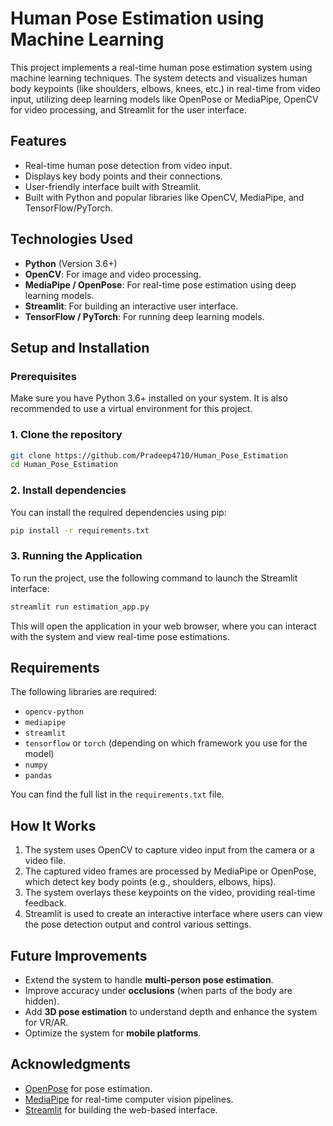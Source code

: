 # Human Pose Estimation using Machine Learning

This project implements a real-time human pose estimation system using machine learning techniques. The system detects and visualizes human body keypoints (like shoulders, elbows, knees, etc.) in real-time from video input, utilizing deep learning models like OpenPose or MediaPipe, OpenCV for video processing, and Streamlit for the user interface.

## Features
- Real-time human pose detection from video input.
- Displays key body points and their connections.
- User-friendly interface built with Streamlit.
- Built with Python and popular libraries like OpenCV, MediaPipe, and TensorFlow/PyTorch.

## Technologies Used
- **Python** (Version 3.6+)
- **OpenCV**: For image and video processing.
- **MediaPipe / OpenPose**: For real-time pose estimation using deep learning models.
- **Streamlit**: For building an interactive user interface.
- **TensorFlow / PyTorch**: For running deep learning models.

## Setup and Installation

### Prerequisites
Make sure you have Python 3.6+ installed on your system. It is also recommended to use a virtual environment for this project.

### 1. Clone the repository
```bash
git clone https://github.com/Pradeep4710/Human_Pose_Estimation
cd Human_Pose_Estimation
```

### 2. Install dependencies
You can install the required dependencies using pip:
```bash
pip install -r requirements.txt
```

### 3. Running the Application
To run the project, use the following command to launch the Streamlit interface:
```bash
streamlit run estimation_app.py
```
This will open the application in your web browser, where you can interact with the system and view real-time pose estimations.

## Requirements
The following libraries are required:
- `opencv-python`
- `mediapipe`
- `streamlit`
- `tensorflow` or `torch` (depending on which framework you use for the model)
- `numpy`
- `pandas`

You can find the full list in the `requirements.txt` file.

## How It Works
1. The system uses OpenCV to capture video input from the camera or a video file.
2. The captured video frames are processed by MediaPipe or OpenPose, which detect key body points (e.g., shoulders, elbows, hips).
3. The system overlays these keypoints on the video, providing real-time feedback.
4. Streamlit is used to create an interactive interface where users can view the pose detection output and control various settings.

## Future Improvements
- Extend the system to handle **multi-person pose estimation**.
- Improve accuracy under **occlusions** (when parts of the body are hidden).
- Add **3D pose estimation** to understand depth and enhance the system for VR/AR.
- Optimize the system for **mobile platforms**.


## Acknowledgments
- [OpenPose](https://github.com/CMU-Perceptual-Computing-Lab/openpose) for pose estimation.
- [MediaPipe](https://google.github.io/mediapipe/) for real-time computer vision pipelines.
- [Streamlit](https://streamlit.io/) for building the web-based interface.
